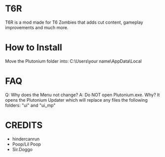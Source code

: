 # T6R

T6R is a mod made for T6 Zombies that adds cut content, gameplay improvements and much more.

# How to Install

Move the Plutonium folder into: C:\Users\your name\AppData\Local

# FAQ

Q: Why does the Menu not change?
A: Do NOT open Plutonium.exe. Why? It opens the Plutonium Updater which will replace any files the following folders: "ui" and "ui_mp"

# CREDITS 

- hindercanrun
- Poop/Lil Poop
- Sir.Doggo
